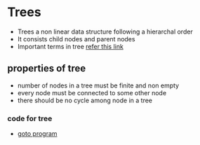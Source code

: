 # Trees
- Trees a non linear data structure following a hierarchal order
- It consists child nodes and parent nodes 
- Important terms in tree [refer this link](https://www.codesdope.com/course/data-structures-trees/)

##  properties of tree 
- number of nodes in a tree must be finite and non empty 
- every node must be connected to some other node
- there should be no cycle among node in a tree

### code for tree 
- [goto program](./tree.c)
